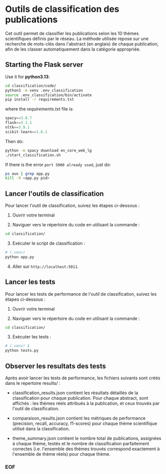 # Outils de classification des publications

Cet outil permet de classifier les publications selon les 10 thèmes scientifiques définis par le réseau. La méthode utilisée repose sur une recherche de mots-clés dans l'abstract (en anglais) de chaque publication, afin de les classer automatiquement dans la catégorie appropriée.

## Starting the Flask server

Use it for **python3.13**:

```bash
cd classification/code/
python3 -m venv .env_classification
source .env_classification/bin/activate
pip install -r requirements.txt
```

where the *requirements.txt* file is:

```python
spacy==3.8.7
flask==3.1.1
nltk==3.9.1
scikit-learn==1.6.1
```

Then do:

```bash
python -m spacy download en_core_web_lg
./start_classification.sh
```

If there is the error ``port 5000 already used``, just do:

```bash
ps aux | grep app.py
kill -9 <app.py pid>
```

## Lancer l'outils de classification

Pour lancer l'outil de classification, suivez les étapes ci-dessous :

1. Ouvrir votre terminal

2. Naviguer vers le répertoire du code en utilisant la commande :

```bash
cd classification/
```

3. Exécuter le script de classification :

```bash
# (.venv)
python app.py
```

4. Aller sur ``http://localhost:5011``.

## Lancer les tests 

Pour lancer les tests de performance de l'outil de classification, suivez les étapes ci-dessous :

1. Ouvrir votre terminal

2. Naviguer vers le répertoire du code en utilisant la commande :

```bash
cd classification/
```

3. Exécuter les tests :

```bash
# (.venv) $
python tests.py
```

## Observer les resultats des tests

Après avoir lancer les tests de performance, les fichiers suivants sont créés dans le repertoire results/ : 

- classification_results.json contient les résultats détaillés de la classification pour chaque publication. Pour chaque abstract, sont affichés : les thèmes réels attribués à la publication, et ceux trouvés par l'outil de classification.

- comparaison_results.json contient les métriques de performance (precision, recall, accuracy, f1-scores) pour chaque thème scientifique utilisé dans la classification.

- theme_summary.json contient le nombre total de publications, assignées à chaque thème, testés et le nombre de classification parfaitement correctes (i.e. l'ensemble des thémes trouvés correspond exactement à l'ensemble de thème réels) pour chaque thème.

### EOF

